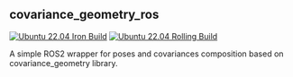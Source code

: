 ## covariance_geometry_ros

[![Ubuntu 22.04 Iron Build](https://github.com/giafranchini/covariance_geometry_ros/actions/workflows/iron.yaml/badge.svg)](https://github.com/giafranchini/covariance_geometry_ros/actions/workflows/iron.yaml)
[![Ubuntu 22.04 Rolling Build](https://github.com/giafranchini/covariance_geometry_ros/actions/workflows/rolling.yaml/badge.svg)](https://github.com/giafranchini/covariance_geometry_ros/actions/workflows/rolling.yaml)

A simple ROS2 wrapper for poses and covariances composition based on covariance_geometry library.
